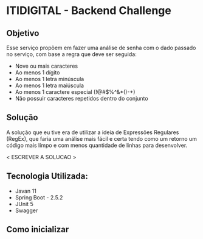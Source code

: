 # ITIDIGITAL - Backend Challenge

## Objetivo
Esse serviço propõem em fazer uma análise de senha com o dado passado no serviço, com base a regra que deve ser seguida:

- Nove ou mais caracteres
- Ao menos 1 dígito
- Ao menos 1 letra minúscula
- Ao menos 1 letra maiúscula
- Ao menos 1 caractere especial (!@#$%^&*()-+)
- Não possuir caracteres repetidos dentro do conjunto


## Solução

A solução que eu tive era de utilizar a ideia de Expressões Regulares (RegEx), que faria uma análise mais fácil e certa tendo como um retorno um código mais límpo e com menos quantidade de linhas para desenvolver.

< ESCREVER A SOLUCAO >


## Tecnologia Utilizada:
- Javan 11
- Spring Boot - 2.5.2   
- JUnit 5
- Swagger

## Como inicializar
